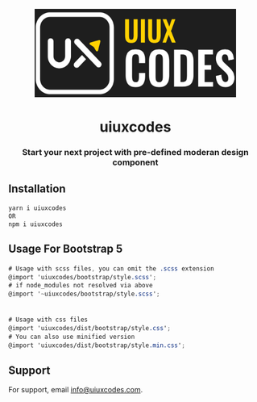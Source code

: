 <p align="center">
  <img src=".github/logo.png" width="400" height="175" alt="uiuxcodes logo">
</p>

<h1 align="center">uiuxcodes</h1>

<h3 align="center">Start your next project with pre-defined moderan design component</h3>

## Installation

```shell
yarn i uiuxcodes
OR
npm i uiuxcodes
```

## Usage For Bootstrap 5

```scss
# Usage with scss files, you can omit the .scss extension
@import 'uiuxcodes/bootstrap/style.scss';
# if node_modules not resolved via above
@import '~uiuxcodes/bootstrap/style.scss';


# Usage with css files
@import 'uiuxcodes/dist/bootstrap/style.css';
# You can also use minified version
@import 'uiuxcodes/dist/bootstrap/style.min.css';
```

## Support

For support, email info@uiuxcodes.com.



